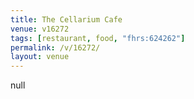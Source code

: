 ```yaml
---
title: The Cellarium Cafe
venue: v16272
tags: [restaurant, food, "fhrs:624262"]
permalink: /v/16272/
layout: venue
---
```

null